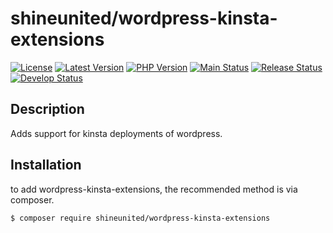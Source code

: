 # shineunited/wordpress-kinsta-extensions

[![License](https://img.shields.io/packagist/l/shineunited/wordpress-kinsta-extensions)](https://github.com/shineunited/wordpress-kinsta-extensions/blob/main/LICENSE)
[![Latest Version](https://img.shields.io/packagist/v/shineunited/wordpress-kinsta-extensions?label=latest)](https://packagist.org/packages/shineunited/wordpress-kinsta-extensions/)
[![PHP Version](https://img.shields.io/packagist/dependency-v/shineunited/wordpress-kinsta-extensions/php?label=php)](https://www.php.net/releases/index.php)
[![Main Status](https://img.shields.io/github/workflow/status/shineunited/wordpress-kinsta-extensions/Build/main?label=main)](https://github.com/shineunited/wordpress-kinsta-extensions/actions/workflows/build.yml?query=branch%3Amain)
[![Release Status](https://img.shields.io/github/workflow/status/shineunited/wordpress-kinsta-extensions/Build/release?label=release)](https://github.com/shineunited/wordpress-kinsta-extensions/actions/workflows/build.yml?query=branch%3Arelease)
[![Develop Status](https://img.shields.io/github/workflow/status/shineunited/wordpress-kinsta-extensions/Build/develop?label=develop)](https://github.com/shineunited/wordpress-kinsta-extensions/actions/workflows/build.yml?query=branch%3Adevelop)

## Description

Adds support for kinsta deployments of wordpress.


## Installation

to add wordpress-kinsta-extensions, the recommended method is via composer.
```sh
$ composer require shineunited/wordpress-kinsta-extensions
```
